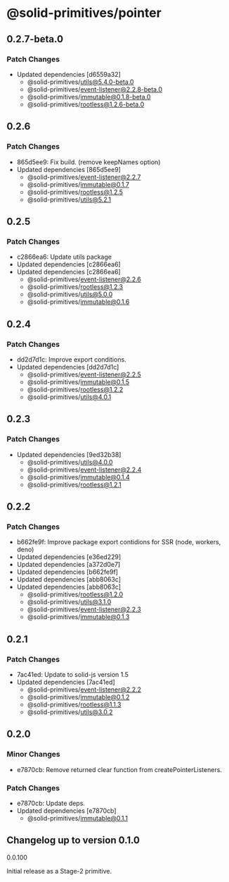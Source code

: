 # @solid-primitives/pointer

## 0.2.7-beta.0

### Patch Changes

- Updated dependencies [d6559a32]
  - @solid-primitives/utils@5.4.0-beta.0
  - @solid-primitives/event-listener@2.2.8-beta.0
  - @solid-primitives/immutable@0.1.8-beta.0
  - @solid-primitives/rootless@1.2.6-beta.0

## 0.2.6

### Patch Changes

- 865d5ee9: Fix build. (remove keepNames option)
- Updated dependencies [865d5ee9]
  - @solid-primitives/event-listener@2.2.7
  - @solid-primitives/immutable@0.1.7
  - @solid-primitives/rootless@1.2.5
  - @solid-primitives/utils@5.2.1

## 0.2.5

### Patch Changes

- c2866ea6: Update utils package
- Updated dependencies [c2866ea6]
- Updated dependencies [c2866ea6]
  - @solid-primitives/event-listener@2.2.6
  - @solid-primitives/rootless@1.2.3
  - @solid-primitives/utils@5.0.0
  - @solid-primitives/immutable@0.1.6

## 0.2.4

### Patch Changes

- dd2d7d1c: Improve export conditions.
- Updated dependencies [dd2d7d1c]
  - @solid-primitives/event-listener@2.2.5
  - @solid-primitives/immutable@0.1.5
  - @solid-primitives/rootless@1.2.2
  - @solid-primitives/utils@4.0.1

## 0.2.3

### Patch Changes

- Updated dependencies [9ed32b38]
  - @solid-primitives/utils@4.0.0
  - @solid-primitives/event-listener@2.2.4
  - @solid-primitives/immutable@0.1.4
  - @solid-primitives/rootless@1.2.1

## 0.2.2

### Patch Changes

- b662fe9f: Improve package export contidions for SSR (node, workers, deno)
- Updated dependencies [e36ed229]
- Updated dependencies [a372d0e7]
- Updated dependencies [b662fe9f]
- Updated dependencies [abb8063c]
- Updated dependencies [abb8063c]
  - @solid-primitives/rootless@1.2.0
  - @solid-primitives/utils@3.1.0
  - @solid-primitives/event-listener@2.2.3
  - @solid-primitives/immutable@0.1.3

## 0.2.1

### Patch Changes

- 7ac41ed: Update to solid-js version 1.5
- Updated dependencies [7ac41ed]
  - @solid-primitives/event-listener@2.2.2
  - @solid-primitives/immutable@0.1.2
  - @solid-primitives/rootless@1.1.3
  - @solid-primitives/utils@3.0.2

## 0.2.0

### Minor Changes

- e7870cb: Remove returned clear function from createPointerListeners.

### Patch Changes

- e7870cb: Update deps.
- Updated dependencies [e7870cb]
  - @solid-primitives/immutable@0.1.1

## Changelog up to version 0.1.0

0.0.100

Initial release as a Stage-2 primitive.
